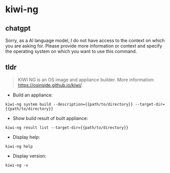 # kiwi-ng 
## chatgpt 
Sorry, as a AI language model, I do not have access to the context on which you are asking for. Please provide more information or context and specify the operating system on which you want to use this command. 

## tldr 
 
> KIWI NG is an OS image and appliance builder.
> More information: <https://osinside.github.io/kiwi/>.

- Build an appliance:

`kiwi-ng system build --description={{path/to/directory}} --target-dir={{path/to/directory}}`

- Show build result of built appliance:

`kiwi-ng result list --target-dir={{path/to/directory}}`

- Display help:

`kiwi-ng help`

- Display version:

`kiwi-ng -v`

